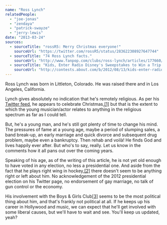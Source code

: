 ```yaml
---
name: "Ross Lynch"
relatedPeople:
  - "joe-jonas"
  - "zendaya"
  - "patrick-swayze"
  - "jerry-lewis"
date: "2013-03-24"
sources:
  - sourceTitle: "rossR5: Merry Christmas everyone!"
    sourceUrl: "https://twitter.com/rossR5/status/283622308927647744"
  - sourceTitle: "74 Ross Lynch facts."
    sourceUrl: "http://www.fanpop.com/clubs/ross-lynch/articles/177660/title/74-ross-lynch-facts"
  - sourceTitle: "Kids, Enter Radio Disney's Sweepstakes to Win a Trip to Meet Ross Lynch."
    sourceUrl: "http://contests.about.com/b/2012/08/13/kids-enter-radio-disneys-sweepstakes-to-win-a-trip-to-meet-ross-lynch.htm"
---
```


Ross Lynch was born in Littleton, Colorado. He was raised there and in Los Angeles, California.

Lynch gives absolutely no indication that he's remotely religious. As per his [Twitter feed](https://twitter.com/rossR5), he appears to celebrate Christmas,<a class="source-citation" href="#https://twitter.com/rossR5/status/283622308927647744" title="rossR5: Merry Christmas everyone!">[1]</a> but that is the extent to which the young musician/actor relates to anything in the religious spectrum as far as I could tell.

But, he's a young man, and he's still got plenty of time to change his mind. The pressures of fame at a young age, maybe a period of slumping sales, a band break-up, an early marriage and quick divorce and subsequent drug problem, maybe even a bankruptcy. Then rehab and voilà! He finds God and lives happily ever after. But who's to say, really. Let us know in the comments how it all pans out over the coming years.

Speaking of his age, as of the writing of this article, he is not yet old enough to have voted in any election, no less a presidential one. And aside from the fact that he plays right wing in hockey,<a class="source-citation" href="#http://www.fanpop.com/clubs/ross-lynch/articles/177660/title/74-ross-lynch-facts" title="74 Ross Lynch facts.">[2]</a> there doesn't seem to be anything right or left about him. No acknowledgement of the 2012 presidential election on his Twitter page, no endorsement of gay marriage, no talk of gun control or the economy.

His involvement with the Boys & Girls Club<a class="source-citation" href="#http://contests.about.com/b/2012/08/13/kids-enter-radio-disneys-sweepstakes-to-win-a-trip-to-meet-ross-lynch.htm" title="Kids, Enter Radio Disney&apos;s Sweepstakes to Win a Trip to Meet Ross Lynch.">[3]</a> seems to be the most political thing about him, and that's frankly not political at all. If he keeps up his career in Hollywood and music, we can expect that he'll get involved with some liberal causes, but we'll have to wait and see. You'll keep us updated, yeah?